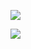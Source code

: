 [![](https://pbs.twimg.com/media/GDCAOOSWUAAdsQo?format=jpg&name=medium)](https://github.com/bathroombreak/bathroombreak/assets/108626152/ce2bb15c-1fe9-4841-bb30-5435344d50c3)

![](https://i.postimg.cc/g01ntstG/IMG-20240607-084158-093.jpg) 


